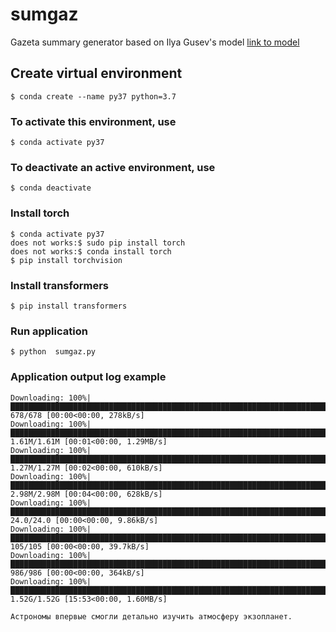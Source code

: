 # sumgaz
Gazeta summary generator based on Ilya Gusev's model 
[link to model](https://huggingface.co/IlyaGusev/rugpt3medium_sum_gazeta)

## Create virtual environment
```
$ conda create --name py37 python=3.7
```

### To activate this environment, use
```
$ conda activate py37
```

### To deactivate an active environment, use
```
$ conda deactivate
```
### Install torch
```
$ conda activate py37
does not works:$ sudo pip install torch
does not works:$ conda install torch
$ pip install torchvision 
```

### Install transformers
```
$ pip install transformers
```

### Run application
```
$ python  sumgaz.py 
```
### Application output log example
```
Downloading: 100%|███████████████████████████████████████████████████████████████████████████████████████████████████████████████████████████████| 678/678 [00:00<00:00, 278kB/s]
Downloading: 100%|██████████████████████████████████████████████████████████████████████████████████████████████████████████████████████████| 1.61M/1.61M [00:01<00:00, 1.29MB/s]
Downloading: 100%|███████████████████████████████████████████████████████████████████████████████████████████████████████████████████████████| 1.27M/1.27M [00:02<00:00, 610kB/s]
Downloading: 100%|███████████████████████████████████████████████████████████████████████████████████████████████████████████████████████████| 2.98M/2.98M [00:04<00:00, 628kB/s]
Downloading: 100%|████████████████████████████████████████████████████████████████████████████████████████████████████████████████████████████| 24.0/24.0 [00:00<00:00, 9.86kB/s]
Downloading: 100%|██████████████████████████████████████████████████████████████████████████████████████████████████████████████████████████████| 105/105 [00:00<00:00, 39.7kB/s]
Downloading: 100%|███████████████████████████████████████████████████████████████████████████████████████████████████████████████████████████████| 986/986 [00:00<00:00, 364kB/s]
Downloading: 100%|██████████████████████████████████████████████████████████████████████████████████████████████████████████████████████████| 1.52G/1.52G [15:53<00:00, 1.60MB/s]

Астрономы впервые смогли детально изучить атмосферу экзопланет.
```



